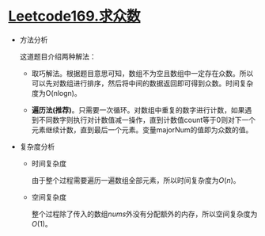 # [Leetcode169.求众数](<https://leetcode-cn.com/problems/majority-element/>)

- 方法分析

  这道题目介绍两种解法：

  - 取巧解法。根据题目意思可知，数组不为空且数组中一定存在众数。所以可以先对数组进行排序，然后将中间的数据返回即可得到众数。时间复杂度为O(nlogn)。

  - **遍历法(推荐)**。只需要一次循环。对数组中重复的数字进行计数，如果遇到不同数字则执行对计数值减一操作，直到计数值count等于0则对下一个元素继续计数，直到最后一个元素。变量majorNum的值即为众数的值。

- 复杂度分析

  - 时间复杂度

    由于整个过程需要遍历一遍数组全部元素，所以时间复杂度为$O(n)​$。

  - 空间复杂度

    整个过程除了传入的数组$nums$外没有分配额外的内存，所以空间复杂度为$O(1)​$。

